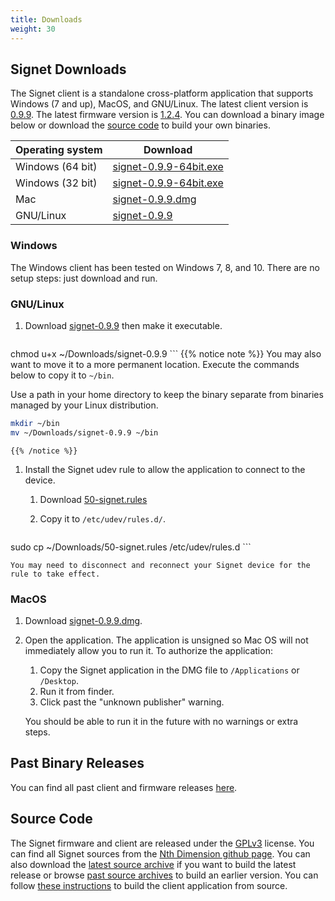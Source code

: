 ```yaml
---
title: Downloads
weight: 30
---
```


## Signet Downloads

The Signet client is a standalone cross-platform application that supports Windows (7 and up), MacOS, and GNU/Linux. The latest client version is [0.9.9](/signet/release-notes/20180216_signet-client-0.9.9-notes).  The latest firmware version is [1.2.4](https://nthdimtech.com/downloads/signet-releases/firmware/signet-1.2.4.sfw). You can download a binary image below or download the [source code](#source-code) to build your own binaries.

Operating system      | Download
----------------------|---------------
Windows (64 bit)      | [signet-0.9.9-64bit.exe](https://nthdimtech.com/downloads/signet-releases/0.9.9/windows/signet-0.9.9-64bit.exe)
Windows (32 bit)      | [signet-0.9.9-64bit.exe](https://nthdimtech.com/downloads/signet-releases/0.9.9/windows/signet-0.9.9-32bit.exe)
Mac                   | [signet-0.9.9.dmg](https://nthdimtech.com/downloads/signet-releases/0.9.9/macos/signet-0.9.9.dmg)
GNU/Linux             | [signet-0.9.9](https://nthdimtech.com/downloads/signet-releases/0.9.9/gnu-linux/signet-0.9.9)

### Windows

The Windows client has been tested on Windows 7, 8, and 10. There are no setup steps: just download and run.

### GNU/Linux

1. Download
[signet-0.9.9](https://nthdimtech.com/downloads/signet-releases/0.9.9/gnu-linux/signet-0.9.9)
then make it executable.

	```bash
chmod u+x ~/Downloads/signet-0.9.9
	```
	{{% notice note %}}
You may also want to move it to a more permanent location. Execute the commands below to copy
it to `~/bin`.

Use a path in your home directory to keep the binary separate from binaries managed by
your Linux distribution.

```bash
mkdir ~/bin
mv ~/Downloads/signet-0.9.9 ~/bin
```
	{{% /notice %}}

1. Install the Signet udev rule to allow the application to connect to the device.

	1. Download [50-signet.rules](https://nthdimtech.com/downloads/signet-releases/0.9.9/gnu-linux/50-signet.rules)
	1. Copy it to `/etc/udev/rules.d/`.

		```bash
sudo cp ~/Downloads/50-signet.rules /etc/udev/rules.d
		```

	You may need to disconnect and reconnect your Signet device for the rule to take effect.

### MacOS

1. Download [signet-0.9.9.dmg](https://nthdimtech.com/downloads/signet-releases/0.9.9/macos/signet-0.9.9.dmg).
1. Open the application.
	The application is unsigned so Mac OS will not immediately allow you to run it. To authorize the application:
	1. Copy the Signet application in the DMG file to `/Applications` or `/Desktop`.
	1. Run it from finder.
	1. Click past the "unknown publisher" warning.

	You should be able to run it in the future 
	with no warnings or extra steps.

## Past Binary Releases

You can find all past client and firmware releases [here](https://nthdimtech.com/downloads/signet-releases).

## Source Code

The Signet firmware and client are released under the [GPLv3](https://www.gnu.org/licenses/gpl.txt) license. You can find all Signet sources from the [Nth Dimension github page](https://www.github.com/nthdimtech). You can also download the [latest source archive](https://nthdimtech.com/downloads/signet-releases/sources/signet-desktop-client-0.9.9.tar.bz2) if you want to build the latest release or browse [past source archives](https://nthdimtech.com/downloads/signet-releases/sources/) to build an earlier version. You can
follow [these instructions](/signet/how-to-build-the-client-from-source) to build the client application from source.
